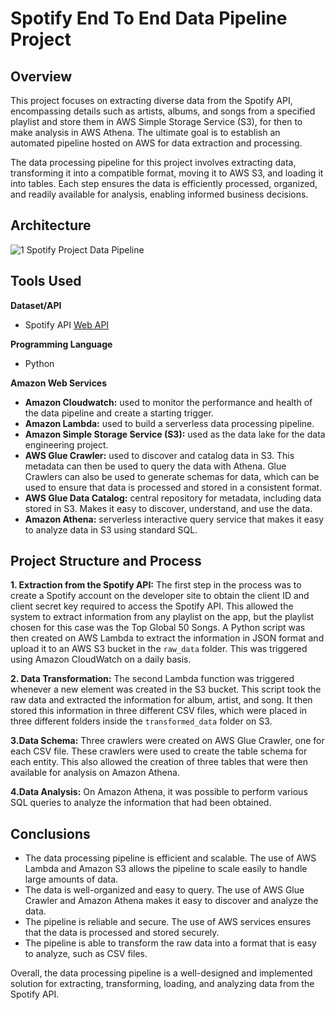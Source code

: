 # Spotify End To End Data Pipeline Project

## Overview

This project focuses on extracting diverse data from the Spotify API, encompassing details such as artists, albums, and songs from a specified playlist and store them in AWS Simple Storage Service (S3), for then to make analysis in AWS Athena. The ultimate goal is to establish an automated pipeline hosted on AWS for data extraction and processing.

The data processing pipeline for this project involves extracting data, transforming it into a compatible format, moving it to AWS S3, and loading it into tables. Each step ensures the data is efficiently processed, organized, and readily available for analysis, enabling informed business decisions.

## Architecture

![1  Spotify Project Data Pipeline](https://github.com/pariasm97/spotify-end-to-end-data-pipeline/assets/118777139/3b46e5bc-0c6f-4ae9-b19e-ba32ffb795e6)

## Tools Used

**Dataset/API**
- Spotify API [Web API](https://developer.spotify.com/documentation/web-api)

**Programming Language**
 - Python

**Amazon Web Services**
- **Amazon Cloudwatch:** used to monitor the performance and health of the data pipeline and create a starting trigger.
- **Amazon Lambda:** used to build a serverless data processing pipeline.
- **Amazon Simple Storage Service (S3):** used as the data lake for the data engineering project.
- **AWS Glue Crawler:** used to discover and catalog data in S3. This metadata can then be used to query the data with Athena. Glue Crawlers can also be used to generate schemas for data, which can be used to ensure that data is processed and stored in a consistent format.
- **AWS Glue Data Catalog:** central repository for metadata, including data stored in S3. Makes it easy to discover, understand, and use the data.
- **Amazon Athena:** serverless interactive query service that makes it easy to analyze data in S3 using standard SQL.

## Project Structure and Process

**1. Extraction from the Spotify API:** The first step in the process was to create a Spotify account on the developer site to obtain the client ID and client secret key required to access the Spotify API. This allowed the system to extract information from any playlist on the app, but the playlist chosen for this case was the Top Global 50 Songs. A Python script was then created on AWS Lambda to extract the information in JSON format and upload it to an AWS S3 bucket in the `raw_data` folder. This was triggered using Amazon CloudWatch on a daily basis.

**2. Data Transformation:** The second Lambda function was triggered whenever a new element was created in the S3 bucket. This script took the raw data and extracted the information for album, artist, and song. It then stored this information in three different CSV files, which were placed in three different folders inside the `transformed_data` folder on S3.

**3.Data Schema:** Three crawlers were created on AWS Glue Crawler, one for each CSV file. These crawlers were used to create the table schema for each entity. This also allowed the creation of three tables that were then available for analysis on Amazon Athena.

**4.Data Analysis:** On Amazon Athena, it was possible to perform various SQL queries to analyze the information that had been obtained.

## Conclusions

- The data processing pipeline is efficient and scalable. The use of AWS Lambda and Amazon S3 allows the pipeline to scale easily to handle large amounts of data.
- The data is well-organized and easy to query. The use of AWS Glue Crawler and Amazon Athena makes it easy to discover and analyze the data.
- The pipeline is reliable and secure. The use of AWS services ensures that the data is processed and stored securely.
- The pipeline is able to transform the raw data into a format that is easy to analyze, such as CSV files.

Overall, the data processing pipeline is a well-designed and implemented solution for extracting, transforming, loading, and analyzing data from the Spotify API.


